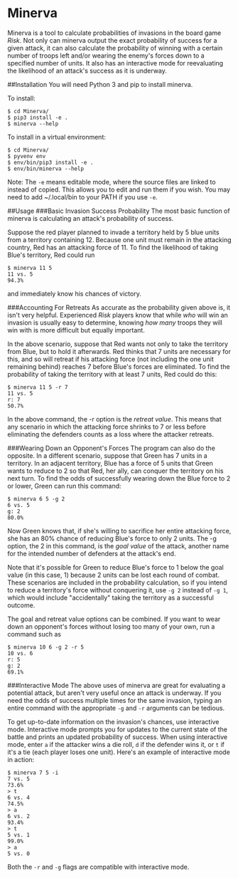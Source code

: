 # Minerva
Minerva is a tool to calculate probabilities of invasions in the board game
_Risk_. Not only can minerva output the exact probability of success for a
given attack, it can also calculate the probability of winning with a certain
number of troops left and/or wearing the enemy's forces down to a specified
number of units. It also has an interactive mode for reevaluating the
likelihood of an attack's success as it is underway.

##Installation
You will need Python 3 and pip to install minerva.

To install:

    $ cd Minerva/
    $ pip3 install -e .
    $ minerva --help

To install in a virtual environment:

    $ cd Minerva/
    $ pyvenv env
    $ env/bin/pip3 install -e .
    $ env/bin/minerva --help

Note: The `-e` means editable mode, where the source files are linked to
instead of copied. This allows you to edit and run them if you wish. You may
need to add ~/.local/bin to your PATH if you use `-e`.

##Usage
###Basic Invasion Success Probability
The most basic function of minerva is calculating an attack's probability of
success.

Suppose the red player planned to invade a territory held by 5 blue units from
a territory containing 12. Because one unit must remain in the attacking
country, Red has an attacking force of 11. To find the likelihood of taking
Blue's territory, Red could run

    $ minerva 11 5
    11 vs. 5
    94.3%

and immediately know his chances of victory.

###Accounting For Retreats
As accurate as the probability given above is, it isn't very helpful.
Experienced _Risk_ players know that while *who* will win an invasion is
usually easy to determine, knowing *how many* troops they will win with is more
difficult but equally important.

In the above scenario, suppose that Red wants not only to take the territory
from Blue, but to hold it afterwards. Red thinks that 7 units are necessary for
this, and so will retreat if his attacking force (not including the one unit
remaining behind) reaches 7 before Blue's forces are eliminated. To find the
probability of taking the territory with at least 7 units, Red could do this:

    $ minerva 11 5 -r 7
    11 vs. 5
    r: 7
    50.7%

In the above command, the -r option is the *retreat value*. This means that any
scenario in which the attacking force shrinks to 7 or less before eliminating
the defenders counts as a loss where the attacker retreats.

###Wearing Down an Opponent's Forces
The program can also do the opposite. In a different scenario, suppose that
Green has 7 units in a territory. In an adjacent territory, Blue has a force of
5 units that Green wants to reduce to 2 so that Red, her ally, can conquer the
territory on his next turn. To find the odds of successfully wearing down the
Blue force to 2 or lower, Green can run this command:

    $ minerva 6 5 -g 2
    6 vs. 5
    g: 2
    80.0%

Now Green knows that, if she's willing to sacrifice her entire attacking force,
she has an 80% chance of reducing Blue's force to only 2 units. The -g option,
the 2 in this command, is the *goal value* of the attack, another name for the
intended number of defenders at the attack's end.

Note that it's possible for Green to reduce Blue's force to 1 below the goal
value (in this case, 1) because 2 units can be lost each round of combat.
These scenarios are included in the probability calculation, so if you intend
to reduce a territory's force without conquering it, use ```-g 2``` instead of
```-g 1```, which would include "accidentally" taking the territory as a
successful outcome.

The goal and retreat value options can be combined. If you want to wear down an
opponent's forces without losing too many of your own, run a command such as

    $ minerva 10 6 -g 2 -r 5
    10 vs. 6
    r: 5
    g: 2
    69.1%

###Interactive Mode
The above uses of minerva are great for evaluating a potential attack, but
aren't very useful once an attack is underway. If you need the odds of success
multiple times for the same invasion, typing an entire command with the
appropriate ```-g``` and ```-r``` arguments can be tedious.

To get up-to-date information on the invasion's chances, use interactive mode.
Interactive mode prompts you for updates to the current state of the battle and
prints an updated probability of success. When using interactive mode, enter
```a``` if the attacker wins a die roll, ```d``` if the defender wins it, or
```t``` if it's a tie (each player loses one unit). Here's an example of
interactive mode in action:

    $ minerva 7 5 -i
    7 vs. 5
    73.6%
    > t
    6 vs. 4
    74.5%
    > a
    6 vs. 2
    93.4%
    > t
    5 vs. 1
    99.0%
    > a
    5 vs. 0

Both the ```-r``` and ```-g``` flags are compatible with interactive mode.
